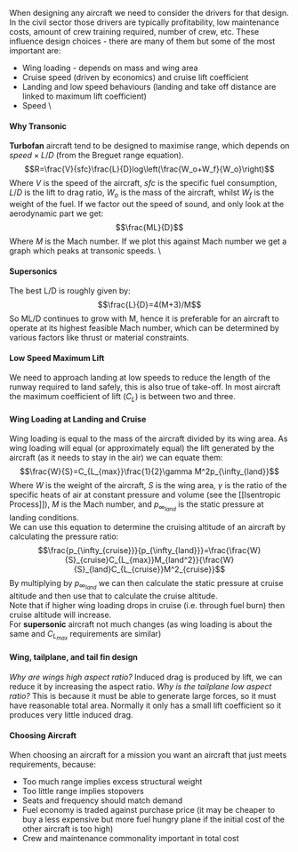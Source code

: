 When designing any aircraft we need to consider the drivers for that design. In the civil sector those drivers are typically profitability, low maintenance costs, amount of crew training required, number of crew, etc.
These influence design choices - there are many of them but some of the most important are:
- Wing loading - depends on mass and wing area
- Cruise speed (driven by economics) and cruise lift coefficient
- Landing and low speed behaviours (landing and take off distance are linked to maximum lift coefficient)
- Speed
\
#### Why Transonic
**Turbofan** aircraft tend to be designed to maximise range, which depends on $speed \times L/D$ (from the Breguet range equation). 
$$R=\frac{V}{sfc}\frac{L}{D}log\left(\frac{W_o+W_f}{W_o}\right)$$
Where $V$ is the speed of the aircraft, $sfc$ is the specific fuel consumption, $L/D$ is the lift to drag ratio, $W_o$ is the mass of the aircraft, whilst $W_f$ is the weight of the fuel.
If we factor out the speed of sound, and only look at the aerodynamic part we get:
$$\frac{ML}{D}$$
Where $M$ is the Mach number.
If we plot this against Mach number we get a graph which peaks at transonic speeds.
\
#### Supersonics
The best L/D is roughly given by:
$$\frac{L}{D}=4(M+3)/M$$
So ML/D continues to grow with M, hence it is preferable for an aircraft to operate at its highest feasible Mach number, which can be determined by various factors like thrust or material constraints.
#### Low Speed Maximum Lift
We need to approach landing at low speeds to reduce the length of the runway required to land safely, this is also true of take-off.
In most aircraft the maximum coefficient of lift ($C_L$) is between two and three.
#### Wing Loading at Landing and Cruise
Wing loading is equal to the mass of the aircraft divided by its wing area. As wing loading will equal (or approximately equal) the lift generated by the aircraft (as it needs to stay in the air) we can equate them:
$$\frac{W}{S}=C_{L_{max}}\frac{1}{2}\gamma M^2p_{\infty_{land}}$$
Where $W$ is the weight of the aircraft, $S$ is the wing area, $\gamma$ is the ratio of the specific heats of air at constant pressure and volume (see the [[Isentropic Process]]), $M$ is the Mach number, and $p_{\infty_{land}}$ is the static pressure at landing conditions.
\
We can use this equation to determine the cruising altitude of an aircraft by calculating the pressure ratio:
$$\frac{p_{\infty_{cruise}}}{p_{\infty_{land}}}=\frac{\frac{W}{S}_{cruise}C_{L_{max}}M_{land^2}}{\frac{W}{S}_{land}C_{L_{cruise}}M^2_{cruise}}$$
By multiplying by $p_{\infty_{land}}$ we can then calculate the static pressure at cruise altitude and then use that to calculate the cruise altitude.
\
Note that if higher wing loading drops in cruise (i.e. through fuel burn) then cruise altitude will increase.
\
For **supersonic** aircraft not much changes (as wing loading is about the same and $C_{L_{max}}$ requirements are similar)
#### Wing, tailplane, and tail fin design
*Why are wings high aspect ratio?*
Induced drag is produced by lift, we can reduce it by increasing the aspect ratio.
*Why is the tailplane low aspect ratio?*
This is because it must be able to generate large forces, so it must have reasonable total area. Normally it only has a small lift coefficient so it produces very little induced drag.
#### Choosing Aircraft
When choosing an aircraft for a mission you want an aircraft that just meets requirements, because:
- Too much range implies excess structural weight
- Too little range implies stopovers
- Seats and frequency should match demand
- Fuel economy is traded against purchase price (it may be cheaper to buy a less expensive but more fuel hungry plane if the initial cost of the other aircraft is too high)
- Crew and maintenance commonality important in total cost
